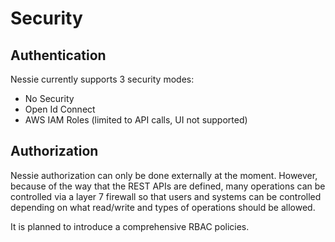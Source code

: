 # Security


## Authentication

Nessie currently supports 3 security modes:
* No Security
* Open Id Connect
* AWS IAM Roles (limited to API calls, UI not supported)


## Authorization

Nessie authorization can only be done externally at the moment. However, because of 
the way that the REST APIs are defined, many operations can be controlled via a layer 
7 firewall so that users and systems can be controlled depending on what read/write 
and types of operations should be allowed.

It is planned to introduce a comprehensive RBAC policies.
